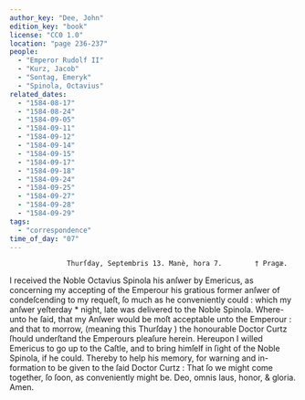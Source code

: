 ```yaml
---
author_key: "Dee, John"
edition_key: "book"
license: "CC0 1.0"
location: "page 236-237"
people:
  - "Emperor Rudolf II"
  - "Kurz, Jacob"
  - "Sontag, Emeryk"
  - "Spinola, Octavius"
related_dates:
  - "1584-08-17"
  - "1584-08-24"
  - "1584-09-05"
  - "1584-09-11"
  - "1584-09-12"
  - "1584-09-14"
  - "1584-09-15"
  - "1584-09-17"
  - "1584-09-18"
  - "1584-09-24"
  - "1584-09-25"
  - "1584-09-27"
  - "1584-09-28"
  - "1584-09-29"
tags:
  - "correspondence"
time_of_day: "07"
---
```

                  Thurſday, Septembris 13. Manè, hora 7.        † Pragæ.
  I received the Noble Octavius Spinola his anſwer by Emericus, as concerning my accepting of
the Emperour his gratious former anſwer of condeſcending to my requeſt, ſo much as he conveniently
could : which my anſwer yeſterday * night, late was delivered to the Noble Spinola.   Where-
unto he ſaid, that my Anſwer would be moſt acceptable unto the Emperour : and that to morrow,
(meaning this Thurſday ) the honourable Doctor Curtz ſhould underſtand the Emperours
pleaſure herein. Hereupon I willed Emericus to go up to the Caſtle, and to bring himſelf
in ſight of the Noble Spinola, if he could.   Thereby to help his memory, for warning and in-
formation to be given to the ſaid Doctor Curtz : That ſo we might come together, ſo ſoon,
as conveniently might be.
                        Deo, omnis laus, honor, & gloria.    Amen.
